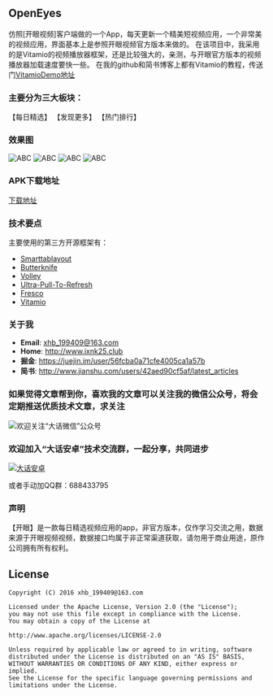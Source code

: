 ## OpenEyes
仿照[开眼视频]客户端做的一个App，每天更新一个精美短视频应用，一个非常美的视频应用，界面基本上是参照开眼视频官方版本来做的。
在该项目中，我采用的是Vitamio的视频播放器框架，还是比较强大的，亲测，与开眼官方版本的视频播放器加载速度要快一些。
在我的github和简书博客上都有Vitamio的教程，传送门[VitamioDemo地址](https://github.com/xiaohaibin/VitamioDemo)
  
### 主要分为三大板块：
  
  【每日精选】
  【发现更多】
  【热门排行】

### 效果图
  
   ![ABC](https://github.com/xiaohaibin/OpenEyes/blob/master/screenshots/001.jpg) 
   ![ABC](https://github.com/xiaohaibin/OpenEyes/blob/master/screenshots/002.jpg) 
   ![ABC](https://github.com/xiaohaibin/OpenEyes/blob/master/screenshots/003.jpg) 
   ![ABC](https://github.com/xiaohaibin/OpenEyes/blob/master/screenshots/004.jpg) 
  
### APK下载地址
  
  [下载地址](http://fir.im/pr7h)
    
### 技术要点  
  
  主要使用的第三方开源框架有：
  - [Smarttablayout](https://github.com/ogaclejapan/SmartTabLayout)
  - [Butterknife](https://github.com/JakeWharton/butterknife)
  - [Volley](https://github.com/mcxiaoke/android-volley)
  - [Ultra-Pull-To-Refresh](https://github.com/liaohuqiu/android-Ultra-Pull-To-Refresh)
  - [Fresco](https://github.com/facebook/fresco)
  - [Vitamio](https://github.com/yixia/VitamioBundle)
  
### 关于我

* **Email**: <xhb_199409@163.com>
* **Home**: <http://www.jxnk25.club>
* **掘金**: <https://juejin.im/user/56fcba0a71cfe4005ca1a57b>
* **简书**: <http://www.jianshu.com/users/42aed90cf5af/latest_articles>


### 如果觉得文章帮到你，喜欢我的文章可以关注我的微信公众号，将会定期推送优质技术文章，求关注

![欢迎关注“大话微信”公众号](http://upload-images.jianshu.io/upload_images/1956769-2f49dcb0dc5195b6.png?imageMogr2/auto-orient/strip%7CimageView2/2/w/1240)

### 欢迎加入“大话安卓”技术交流群，一起分享，共同进步

<a target="_blank" href="//shang.qq.com/wpa/qunwpa?idkey=fd2dfa72ecf84c5888ac5be49ea07eb39b2eea8aaae8baa0d3b99be1091f06b6"><img border="0" src="//pub.idqqimg.com/wpa/images/group.png" alt="大话安卓" title="大话安卓"></a>

或者手动加QQ群：688433795

### 声明

  【开眼】是一款每日精选视频应用的app，非官方版本，仅作学习交流之用，数据来源于开眼视频视频，数据接口均属于非正常渠道获取，请勿用于商业用途，原作公司拥有所有权利。

License
--
    Copyright (C) 2016 xhb_199409@163.com

    Licensed under the Apache License, Version 2.0 (the "License");
    you may not use this file except in compliance with the License.
    You may obtain a copy of the License at

    http://www.apache.org/licenses/LICENSE-2.0

    Unless required by applicable law or agreed to in writing, software
    distributed under the License is distributed on an "AS IS" BASIS,
    WITHOUT WARRANTIES OR CONDITIONS OF ANY KIND, either express or implied.
    See the License for the specific language governing permissions and
    limitations under the License.
    
    
